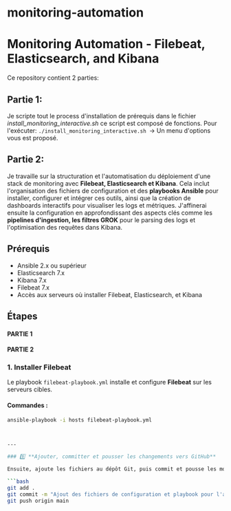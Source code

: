 # monitoring-automation

# Monitoring Automation - Filebeat, Elasticsearch, and Kibana

Ce repository contient 2 parties:
## Partie 1: 
Je scripte tout le process d'installation de prérequis dans le fichier *install_monitoring_interactive.sh* 
ce script est composé de fonctions. Pour l'exécuter: 
```./install_monitoring_interactive.sh ```-> Un menu d'options vous est proposé.
## Partie 2:
Je travaille sur la structuration et l'automatisation du déploiement d'une stack de monitoring avec **Filebeat, Elasticsearch et Kibana**. Cela inclut l'organisation des fichiers de configuration et des **playbooks Ansible** pour installer, configurer et intégrer ces outils, ainsi que la création de dashboards interactifs pour visualiser les logs et métriques. J'affinerai ensuite la configuration en approfondissant des aspects clés comme les **pipelines d'ingestion, les filtres GROK** pour le parsing des logs et l'optimisation des requêtes dans Kibana.

## Prérequis

- Ansible 2.x ou supérieur
- Elasticsearch 7.x
- Kibana 7.x
- Filebeat 7.x
- Accès aux serveurs où installer Filebeat, Elasticsearch, et Kibana

## Étapes
#### PARTIE 1


#### PARTIE 2
### 1. Installer Filebeat

Le playbook `filebeat-playbook.yml` installe et configure **Filebeat** sur les serveurs cibles.

#### Commandes :
```bash
ansible-playbook -i hosts filebeat-playbook.yml



---

### 5️⃣ **Ajouter, committer et pousser les changements vers GitHub**

Ensuite, ajoute les fichiers au dépôt Git, puis commit et pousse les modifications :

```bash
git add .
git commit -m "Ajout des fichiers de configuration et playbook pour l'automatisation du monitoring"
git push origin main

